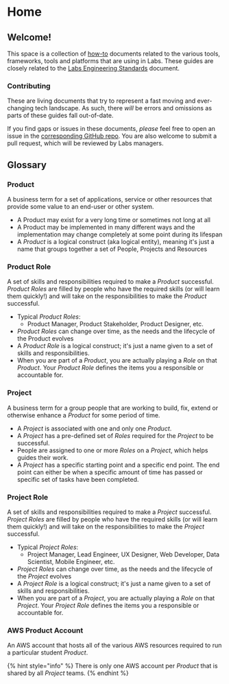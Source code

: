 # Home

## Welcome!

This space is a collection of [how-to](https://en.wikipedia.org/wiki/How-to) documents related to the various tools, frameworks, tools and platforms that are using in Labs. These guides are closely related to the [Labs Engineering Standards](https://docs.labs.lambdaschool.com/standards/) document.

### Contributing

These are living documents that try to represent a fast moving and ever-changing tech landscape. As such, there _will_ be errors and omissions as parts of these guides fall out-of-date.

If you find gaps or issues in these documents, _please_ feel free to open an issue in the [corresponding GitHub repo](https://github.com/Lambda-School-Labs/gitbook-labs-guides). You are also welcome to submit a pull request, which will be reviewed by Labs managers.

## Glossary

### Product

A business term for a set of applications, service or other resources that provide some value to an end-user or other system.

* A Product may exist for a very long time or sometimes not long at all
* A Product may be implemented in many different ways and the implementation may change completely at some point during its lifespan
* A _Product_ is a logical construct \(aka logical entity\), meaning it's just a name that groups together a set of People, Projects and Resources

### Product Role

A set of skills and responsibilities required to make a _Product_ successful. _Product Roles_ are filled by people who have the required skills \(or will learn them quickly!\) and will take on the responsibilities to make the _Product_ successful.

* Typical _Product Roles_:
  * Product Manager, Product Stakeholder, Product Designer, etc.
* _Product Roles_ can change over time, as the needs and the lifecycle of the Product evolves
* A _Product Role_ is a logical construct; it's just a name given to a set of skills and responsibilities.
* When you are part of a _Product_, you are actually playing a _Role_ on that _Product_. Your _Product Role_ defines the items you a responsible or accountable for.

### Project

A business term for a group people that are working to build, fix, extend or otherwise enhance a _Product_ for some period of time.

* A _Project_ is associated with one and only one _Product_.
* A _Project_ has a pre-defined set of _Roles_ required for the _Project_ to be successful.
* People are assigned to one or more _Roles_ on a _Project_, which helps guides their work.
* A _Project_ has a specific starting point and a specific end point. The end point can either be when a specific amount of time has passed or specific set of tasks have been completed.

### Project Role

A set of skills and responsibilities required to make a _Project_ successful. _Project Roles_ are filled by people who have the required skills \(or will learn them quickly!\) and will take on the responsibilities to make the _Project_ successful.

* Typical _Project Roles_:
  * Project Manager, Lead Engineer, UX Designer, Web Developer, Data Scientist, Mobile Engineer, etc.
* _Project Roles_ can change over time, as the needs and the lifecycle of the _Project_ evolves
* A _Project Role_ is a logical construct; it's just a name given to a set of skills and responsibilities.
* When you are part of a _Project_, you are actually playing a _Role_ on that _Project_. Your _Project Role_ defines the items you a responsible or accountable for.

### AWS Product Account

An AWS account that hosts all of the various AWS resources required to run a particular student _Product_.

{% hint style="info" %}
 There is only one AWS account per _Product_ that is shared by all _Project_ teams.
{% endhint %}

